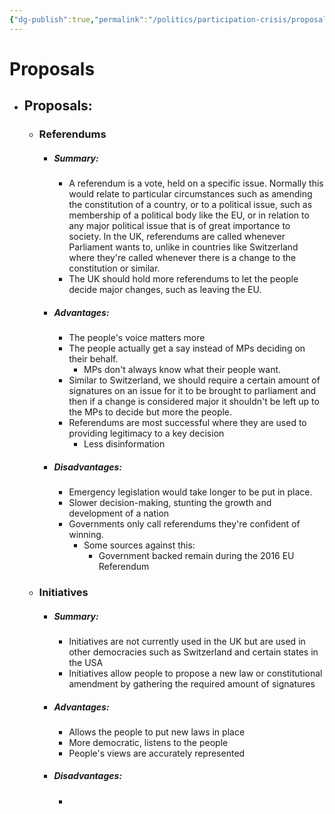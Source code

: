 ```yaml
---
{"dg-publish":true,"permalink":"/politics/participation-crisis/proposals/","dgHomeLink":true,"dgPassFrontmatter":false}
---
```


# Proposals

- ## Proposals:
	- ### Referendums
		- ##### Summary:
			- A referendum is a vote, held on a specific issue. Normally this would relate to particular circumstances such as amending the constitution of a country, or to a political issue, such as membership of a political body like the EU, or in relation to any major political issue that is of great importance to society. In the UK, referendums are called whenever Parliament wants to, unlike in countries like Switzerland where they're called whenever there is a change to the constitution or similar.
			- The UK should hold more referendums to let the people decide major changes, such as leaving the EU.
		- ##### Advantages:
			- The people's voice matters more
			- The people actually get a say instead of MPs deciding on their behalf.
				- MPs don't always know what their people want.
			- Similar to Switzerland, we should require a certain amount of signatures on an issue for it to be brought to parliament and then if a change is considered major it shouldn't be left up to the MPs to decide but more the people.
			- Referendums are most successful where they are used to providing legitimacy to a key decision
				- Less disinformation
		- ##### Disadvantages:
			- Emergency legislation would take longer to be put in place.
			- Slower decision-making, stunting the growth and development of a nation
			- Governments only call referendums they're confident of winning.
				- Some sources against this:
					- Government backed remain during the 2016 EU Referendum
	- ### Initiatives
		- ##### Summary:
			- Initiatives are not currently used in the UK but are used in other democracies such as Switzerland and certain states in the USA
			- Initiatives allow people to propose a new law or constitutional amendment by gathering the required amount of signatures
		- ##### Advantages:
			- Allows the people to put new laws in place 
			- More democratic, listens to the people
			- People's views are accurately represented
		- ##### Disadvantages:
			- 